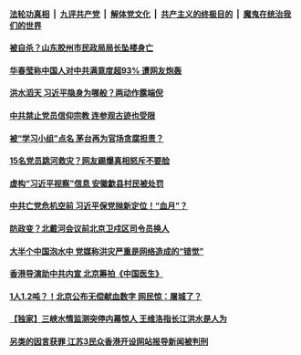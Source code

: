

####  [法轮功真相](../../../../basic/blob/master/README.md?t=07162203) &nbsp;|&nbsp; [九评共产党](../../../../9ping.md/blob/master/README.md?t=07162203) &nbsp;|&nbsp; [解体党文化](../../../../jtdwh.md/blob/master/README.md?t=07162203)  &nbsp;|&nbsp; [共产主义的终极目的](../../../../gczydzjmd.md/blob/master/README.md?t=07162203) &nbsp;|&nbsp; [魔鬼在统治我们的世界](../../../../mgztzwmdsj.md/blob/master/README.md?t=07162203) 

#### [被自杀？山东胶州市民政局局长坠楼身亡](../pages/soh5/401503.md?t=07162203) 
#### [华春莹称中国人对中共满意度超93%  遭网友炮轰](../pages/soh5/401500.md?t=07162203) 
#### [洪水滔天 习近平隐身为哪般？两动作露端倪](../pages/soh5/401494.md?t=07162203) 
#### [中共禁止党员信仰宗教 连参观古迹也受限](../pages/soh5/401440.md?t=07162203) 
#### [被“学习小组”点名 茅台再为官场贪腐担责？](../pages/soh5/401449.md?t=07162203) 
#### [15名党员跳河救灾？网友踢爆真相怒斥不要脸](../pages/soh5/401407.md?t=07162203) 
#### [虚构“习近平视察”信息 安徽歙县村民被处罚](../pages/soh5/401386.md?t=07162203) 
#### [中共亡党危机空前 习近平保党抛新定位！“血月”？](../pages/soh5/401392.md?t=07162203) 
#### [防政变？北戴河会议前北京卫戍区司令员换人](../pages/soh5/401365.md?t=07162203) 
#### [大半个中国泡水中 党媒称洪灾严重是网络造成的“错觉”](../pages/soh5/401212.md?t=07162203) 
#### [香港导演助中共内宣 北京筹拍《中国医生》](../pages/soh5/401032.md?t=07162203) 
#### [1人1.2吨？！北京公布无偿献血数字 网民惊：屠城了？ ](../pages/soh5/401140.md?t=07162203) 
#### [【独家】三峡水情监测突停内幕惊人 王维洛指长江洪水是人为](../pages/soh5/401146.md?t=07162203) 
#### [另类的因言获罪 江苏3民众香港开设网站报导新闻被判刑](../pages/soh5/401119.md?t=07162203) 
